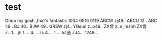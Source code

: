 # test

Ohoo my gosh ,that's fantastic
1004
0516
0119
ABCW zj49..
ABCU 12..
ABC  49..
BJ   40..
BJW  49..
GRSW   zj4..
YGsun   z..o49..
ZX曾  z..n_msnh
ZX曾 Z...1...
jh  1.... 4....
zs  4.... 1....
lct通 ZJ4... 1249... 

